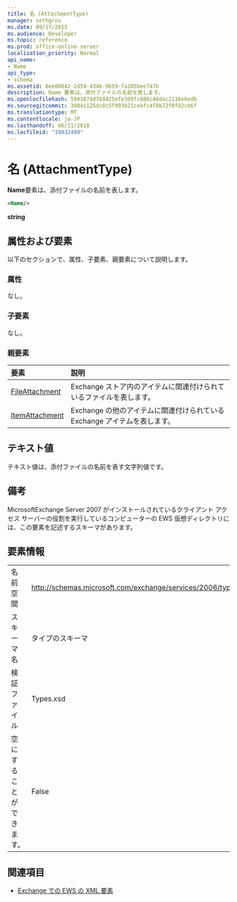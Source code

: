 ```yaml
---
title: 名 (AttachmentType)
manager: sethgros
ms.date: 09/17/2015
ms.audience: Developer
ms.topic: reference
ms.prod: office-online-server
localization_priority: Normal
api_name:
- Name
api_type:
- schema
ms.assetid: 8ee00842-2d59-4346-9659-fa105bee747b
description: Name 要素は、添付ファイルの名前を表します。
ms.openlocfilehash: 5991874d784425efe3d9fc886c48dac2116e6edb
ms.sourcegitcommit: 34041125dc8c5f993b21cebfc4f8b72f0fd2cb6f
ms.translationtype: MT
ms.contentlocale: ja-JP
ms.lasthandoff: 06/11/2018
ms.locfileid: "19832499"
---
```

# <a name="name-attachmenttype"></a>名 (AttachmentType)

**Name**要素は、添付ファイルの名前を表します。 
  
```xml
<Name/>
```

**string**

## <a name="attributes-and-elements"></a>属性および要素

以下のセクションで、属性、子要素、親要素について説明します。
  
### <a name="attributes"></a>属性

なし。
  
### <a name="child-elements"></a>子要素

なし。
  
### <a name="parent-elements"></a>親要素

|**要素**|**説明**|
|:-----|:-----|
|[FileAttachment](fileattachment.md) <br/> |Exchange ストア内のアイテムに関連付けられているファイルを表します。  <br/> |
|[ItemAttachment](itemattachment.md) <br/> |Exchange の他のアイテムに関連付けられている Exchange アイテムを表します。  <br/> |
   
## <a name="text-value"></a>テキスト値

テキスト値は、添付ファイルの名前を表す文字列値です。
  
## <a name="remarks"></a>備考

MicrosoftExchange Server 2007 がインストールされているクライアント アクセス サーバーの役割を実行しているコンピューターの EWS 仮想ディレクトリには、この要素を記述するスキーマがあります。
  
## <a name="element-information"></a>要素情報

|||
|:-----|:-----|
|名前空間  <br/> |http://schemas.microsoft.com/exchange/services/2006/types  <br/> |
|スキーマ名  <br/> |タイプのスキーマ  <br/> |
|検証ファイル  <br/> |Types.xsd  <br/> |
|空にすることができます。  <br/> |False  <br/> |
   
## <a name="see-also"></a>関連項目

- [Exchange での EWS の XML 要素](ews-xml-elements-in-exchange.md)

